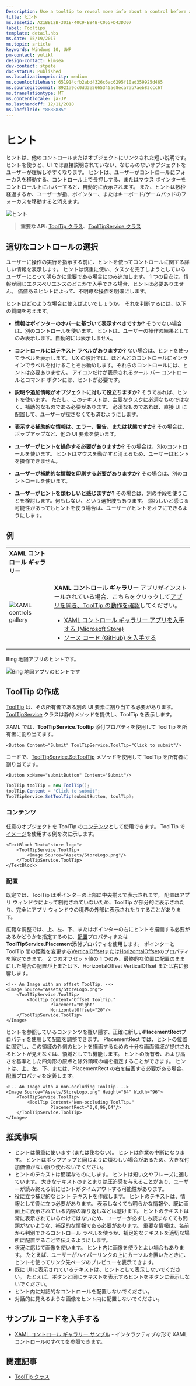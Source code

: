 ```yaml
---
Description: Use a tooltip to reveal more info about a control before asking the user to perform an action.
title: ヒント
ms.assetid: A21BB12B-301E-40C9-B84B-C055FD43D307
label: Tooltips
template: detail.hbs
ms.date: 05/19/2017
ms.topic: article
keywords: Windows 10, UWP
pm-contact: yulikl
design-contact: kimsea
dev-contact: stpete
doc-status: Published
ms.localizationpriority: medium
ms.openlocfilehash: 651914cfb2abd4326c6ac6295f10ad359925d465
ms.sourcegitcommit: 8921a9cc0dd3e5665345ae8eca7ab7aeb83ccc6f
ms.translationtype: MT
ms.contentlocale: ja-JP
ms.lasthandoff: 12/11/2018
ms.locfileid: "8888835"
---
```

# <a name="tooltips"></a>ヒント

ヒントは、他のコントロールまたはオブジェクトにリンクされた短い説明です。 ヒントを使うと、UI では直接説明されていない、なじみのないオブジェクトをユーザーが理解しやすくなります。 ヒントは、ユーザーがコントロールにフォーカスを移動する、コントロール上で長押しする、またはマウス ポインターをコントロール上にホバーすると、自動的に表示されます。 また、ヒントは数秒経過するか、ユーザーが指、ポインター、またはキーボード/ゲームパッドのフォーカスを移動すると消えます。

![ヒント](images/controls/tool-tip.png)

> **重要な API**: [ToolTip クラス](/uwp/api/Windows.UI.Xaml.Controls.ToolTip)、[ToolTipService クラス](https://msdn.microsoft.com/library/windows/apps/windows.ui.xaml.controls.tooltipservice)

## <a name="is-this-the-right-control"></a>適切なコントロールの選択

ユーザーに操作の実行を指示する前に、ヒントを使ってコントロールに関する詳しい情報を表示します。 ヒントは慎重に使い、タスクを完了しようとしているユーザーにとって明らかに重要である場合にのみ追加します。 1 つの目安は、情報が同じエクスペリエンスのどこかで入手できる場合、ヒントは必要ありません。 価値あるヒントによって、不明瞭な操作を明確にします。

ヒントはどのような場合に使えばよいでしょうか。 それを判断するには、以下の質問を考えます。

- **情報はポインターのホバーに基づいて表示すべきですか?**
    そうでない場合は、別のコントロールを使います。 ヒントは、ユーザーの操作の結果としてのみ表示します。自動的には表示しません。

- **コントロールにはテキスト ラベルがありますか?**
    ない場合は、ヒントを使ってラベルを表示します。 UX の設計では、ほとんどのコントロールにインラインでラベルを付けることをお勧めします。それらのコントロールには、ヒントは必要ありません。 アイコンだけが表示されるツール バー コントロールとコマンド ボタンには、ヒントが必要です。

- **説明や追加情報がオブジェクトに対して役立ちますか?**
    そうであれば、ヒントを使います。 ただし、このテキストは、主要なタスクに必須なものではなく、補助的なものである必要があります。 必須なものであれば、直接 UI に配置して、ユーザーが探さなくても済むようにします。

- **表示する補助的な情報は、エラー、警告、または状態ですか?**
    その場合は、ポップアップなど、他の UI 要素を使います。

- **ユーザーがヒントを操作する必要がありますか?**
    その場合は、別のコントロールを使います。 ヒントはマウスを動かすと消えるため、ユーザーはヒントを操作できません。

- **ユーザーが補助的な情報を印刷する必要がありますか?**
    その場合は、別のコントロールを使います。

- **ユーザーがヒントを煩わしいと感じますか?**
    その場合は、別の手段を使うことを検討します。何もしない、という選択肢もあります。 煩わしいと感じる可能性があってもヒントを使う場合は、ユーザーがヒントをオフにできるようにします。

## <a name="example"></a>例

<table>
<th align="left">XAML コントロール ギャラリー<th>
<tr>
<td><img src="images/xaml-controls-gallery-sm.png" alt="XAML controls gallery"></img></td>
<td>
    <p><strong style="font-weight: semi-bold">XAML コントロール ギャラリー</strong> アプリがインストールされている場合、こちらをクリックして<a href="xamlcontrolsgallery:/item/ToolTip">アプリを開き、ToolTip の動作を確認</a>してください。</p>
    <ul>
    <li><a href="https://www.microsoft.com/store/productId/9MSVH128X2ZT">XAML コントロール ギャラリー アプリを入手する (Microsoft Store)</a></li>
    <li><a href="https://github.com/Microsoft/Windows-universal-samples/tree/master/Samples/XamlUIBasics">ソース コード (GitHub) を入手する</a></li>
    </ul>
</td>
</tr>
</table>

Bing 地図アプリのヒントです。

![Bing 地図アプリのヒントです](images/control-examples/tool-tip-maps.png)

## <a name="create-a-tooltip"></a>ToolTip の作成

[ToolTip](/uwp/api/Windows.UI.Xaml.Controls.ToolTip) は、その所有者である別の UI 要素に割り当てる必要があります。 [ToolTipService](/uwp/api/windows.ui.xaml.controls.tooltipservice) クラスは静的メソッドを提供し、ToolTip を表示します。

XAML では、**ToolTipService.Tooltip** 添付プロパティを使用して ToolTip を所有者に割り当てます。

```xaml
<Button Content="Submit" ToolTipService.ToolTip="Click to submit"/>
```

コードで、[ToolTipService.SetToolTip](/uwp/api/windows.ui.xaml.controls.tooltipservice.settooltip) メソッドを使用して ToolTip を所有者に割り当てます。

```xaml
<Button x:Name="submitButton" Content="Submit"/>
```

```csharp
ToolTip toolTip = new ToolTip();
toolTip.Content = "Click to submit";
ToolTipService.SetToolTip(submitButton, toolTip);
```

### <a name="content"></a>コンテンツ

任意のオブジェクトを ToolTip の[コンテンツ](/uwp/api/windows.ui.xaml.controls.contentcontrol.content)として使用できます。 ToolTip で[イメージ](/uwp/api/windows.ui.xaml.controls.image)を使用する例を次に示します。

```xaml
<TextBlock Text="store logo">
    <ToolTipService.ToolTip>
        <Image Source="Assets/StoreLogo.png"/>
    </ToolTipService.ToolTip>
</TextBlock>
```

### <a name="placement"></a>配置

既定では、ToolTip はポインターの上部に中央揃えで表示されます。 配置はアプリ ウィンドウによって制約されていないため、ToolTip が部分的に表示されたり、完全にアプリ ウィンドウの境界の外部に表示されたりすることがあります。

広範な調整では、上、左、下、またはポインターの右にヒントを描画する必要があるかどうかを指定するのに、[配置](/uwp/api/windows.ui.xaml.controls.tooltip.placement)プロパティまたは**ToolTipService.Placement**添付プロパティを使用します。 ポインターと ToolTip 間の距離を変更する[VerticalOffset](/uwp/api/windows.ui.xaml.controls.tooltip.verticaloffset)または[HorizontalOffset](/uwp/api/windows.ui.xaml.controls.tooltip.horizontaloffset)のプロパティを設定できます。 2 つのオフセット値の 1 つのみ、最終的な位置に配置のままにした場合の配置が上または下、HorizontalOffset VerticalOffset または右に影響します。

```xaml
<!-- An Image with an offset ToolTip. -->
<Image Source="Assets/StoreLogo.png">
    <ToolTipService.ToolTip>
        <ToolTip Content="Offset ToolTip."
                 Placement="Right"
                 HorizontalOffset="20"/>
    </ToolTipService.ToolTip>
</Image>
```

ヒントを参照しているコンテンツを覆い隠す、正確に新しい**PlacementRect**プロパティを使用して配置を調整できます。 PlacementRect では、ヒントの位置に固定し、この領域の外側のヒントを描画するための十分な画面領域が提供されるヒントが見えなくは、領域としても機能します。 ヒントの所有者、および高さを基準とした四角形の原点と除外領域の幅を指定することができます。 ヒントは、上、左、下、または、PlacementRect の右を描画する必要がある場合、[配置](/uwp/api/windows.ui.xaml.controls.tooltip.placement)プロパティを定義します。 

```xaml
<!-- An Image with a non-occluding ToolTip. -->
<Image Source="Assets/StoreLogo.png" Height="64" Width="96">
    <ToolTipService.ToolTip>
        <ToolTip Content="Non-occluding ToolTip."
                 PlacementRect="0,0,96,64"/>
    </ToolTipService.ToolTip>
</Image>
```

## <a name="recommendations"></a>推奨事項

- ヒントは慎重に使います (または使わない)。 ヒントは作業の中断になります。 ヒントはポップアップと同じように煩わしい場合があるため、大きな付加価値がない限り使わないでください。
- ヒントのテキストは簡潔なものにします。 ヒントは短い文やフレーズに適しています。 大きなテキストのまとまりは圧迫感を与えることがあり、ユーザーが読み終える前にヒントがタイムアウトする可能性があります。
- 役に立つ補足的なヒント テキストを作成します。 ヒントのテキストは、情報として役に立つ必要があります。 表示しなくても明らかな情報や、既に画面上に表示されている内容の繰り返しなどは避けます。 ヒントのテキストは常に表示されているわけではないため、ユーザーが必ずしも読まなくても問題がないような、補足的な情報である必要があります。 重要な情報は、名前から判別できるコントロール ラベルを使うか、補足的なテキストを適切な場所に配置することで伝えるようにします。
- 状況に応じて画像を使います。 ヒント内に画像を使うとよい場合もあります。 たとえば、ユーザーがハイパーリンクの上にカーソルを置いたときに、ヒントを使ってリンク先ページのプレビューを表示できます。
- 既に UI に表示されているテキストは、ヒントとして表示しないでください。 たとえば、ボタンと同じテキストを表示するヒントをボタンに表示しないでください。
- ヒント内に対話的なコントロールを配置しないでください。
- 対話的に見えるような画像をヒント内に配置しないでください。

## <a name="get-the-sample-code"></a>サンプル コードを入手する

- [XAML コントロール ギャラリー サンプル](https://github.com/Microsoft/Windows-universal-samples/tree/master/Samples/XamlUIBasics) - インタラクティブな形で XAML コントロールのすべてを参照できます。

## <a name="related-articles"></a>関連記事

- [ToolTip クラス](https://msdn.microsoft.com/library/windows/apps/br227608)
